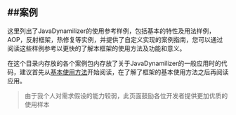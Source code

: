##案例
---
这里列出了JavaDynamilizer的使用参考样例，包括基本的特性及用法样例，AOP，反射框架，热修复等实例，并提供了自定义实现的案例指南，您可以通过阅读这些样例参考以更快的了解本框架的使用方法及功能和意义。

在这个目录内存放的各个案例包内存放了关于JavaDynamilizer的一般应用时的代码，建议首先从[基本使用方法](https://github.com/EB-wilson/JavaDynamilizer/tree/master/usage_sample/src/main/java/com/github/ebwilson/sample/BaseUse.java)开始阅读，在了解了框架的基本使用方法之后再阅读应用。

> 由于我个人对需求假设的能力较弱，此页面鼓励各位开发者提供更加优质的使用样本